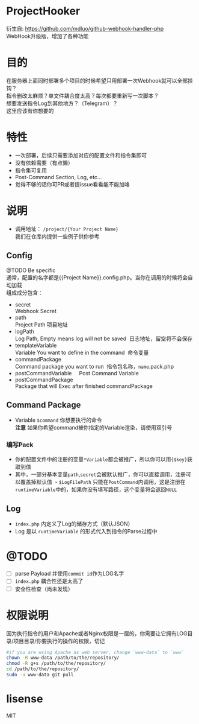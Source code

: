 ProjectHooker
=====
衍生自: https://github.com/mdluo/github-webhook-handler-php  
WebHook升级版，增加了各种功能

# 目的
在服务器上面同时部署多个项目的时候希望只用部署一次Webhook就可以全部挂钩？   
指令删改太麻烦？单文件耦合度太高？每次都要重新写一次脚本？    
想要发送指令Log到其他地方？（Telegram）？      
这里应该有你想要的    

# 特性
- 一次部署，后续只需要添加对应的配置文件和指令集即可
- 没有依赖需要（有点懒）
- 指令集可复用
- Post-Command Section, Log, etc...
- 觉得不够的话你可PR或者提issue看看能不能加咯

# 说明
- 调用地址： `/project/{Your Project Name}`     
我们在仓库内提供一些例子供你参考    
## Config  
@TODO Be specific      
通常，配置的名字都是{{Project Name}}.config.php。当你在调用的时候将会自动加载     
组成成分包含：    
 - secret      
  Webhook Secret    
 - path      
 Project Path 项目地址  
 - logPath      
 Log Path, Empty means log will not be saved  日志地址，留空将不会保存    
 - templateVariable    
 Variable You want to define in the command  命令变量  
 - commandPackage    
 Command package you want to run  指令包名称，`name`.pack.php
 - postCommandVariable   
   Post Command Variable  
 - postCommandPackage   
   Package that will Exec after finished commandPackage
   
## Command Package
  - Variable `$command`
  你想要执行的命令  
  **注意** 如果你希望command被你指定的Variable渲染，请使用双引号
### 编写Pack
  - 你的配置文件中的注册的变量`*Variable`都会被推广，所以你可以用`{$key}`获取到值
  - 其中，一部分基本变量`path`,`secret`会被默认推广，你可以直接调用，注册可以覆盖掉默认值
  - `$LogFilePath` 只能在`PostCommand`内调用，这是注册在`runtimeVariable`中的，如果你没有填写路径，这个变量将会返回`NULL`

## Log
 - `index.php` 内定义了Log的储存方式（默认JSON）
 - Log 是以 `runtimeVariable` 的形式代入到指令的Parse过程中

# @TODO
 - [ ] parse Payload 并使用`commit id`作为LOG名字
 - [ ] `index.php` 耦合性还是太高了
 - [ ] 安全性检查（尚未发现）

# 权限说明  
因为执行指令的用户和Apache或者Nginx权限是一层的，你需要让它拥有LOG目录/项目目录/你要执行的操作的权限，切记  
```bash
#if you are using Apache as web server, change `www-data` to `www`
chown -R www-data /path/to/the/repository/
chmod -R g+s /path/to/the/repository/
cd /path/to/the/repository/
sudo -u www-data git pull
```

# lisense
MIT

